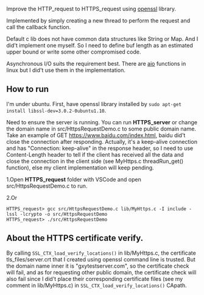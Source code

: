 Improve the HTTP_request to HTTPS_request using [openssl](https://www.openssl.org/) library.

Implemented by simply creating a new thread to perform the request and call the callback function.

Default c lib does not have common data structures like String or Map. And I did't implement one myself. So I need to define buf length as an estimated upper bound or write some other compromised code.

Asynchronous I/O suits the requirement best. There are [aio](https://man7.org/linux/man-pages/man7/aio.7.html) functions in linux but I did't use them in the implementation.

## How to run
I'm under ubuntu. First, have openssl library installed by `sudo apt-get install libssl-dev=3.0.2-0ubuntu1.10`.

Need to ensure the server is running. You can run **HTTPS_server** or change the domain name in src/HttpsRequestDemo.c to some public domain name. Take an example of GET <https://www.baidu.com/index.html>, baidu did't close the connection after responding. Actually, it's a keep-alive connection and has "Connection: keep-alive" in the response header, so I need to use Content-Length header to tell if the client has received all the data and close the connection in the client side (see MyHttps.c threadRun_get() function), else my client implementation will keep pending.

1.Open **HTTPS_request** folder with VSCode and open src/HttpsRequestDemo.c to run.

2.Or
```
HTTPS_request> gcc src/HttpsRequestDemo.c lib/MyHttps.c -I include -lssl -lcrypto -o src/HttpsRequestDemo
HTTPS_request> ./src/HttpsRequestDemo
```

## About the HTTPS certificate verify.
By calling `SSL_CTX_load_verify_locations()` in lib/MyHttps.c, the certificate tls_files/server.crt that I created using openssl command line is trusted. But the domain name inner it is "gxytestserver.com", so the certificate check will fail, and as for requesting other public domain, the certificate check will also fail since I did't place their corresponding certificate files (see my comment in lib/MyHttps.c) in `SSL_CTX_load_verify_locations()` CApath.